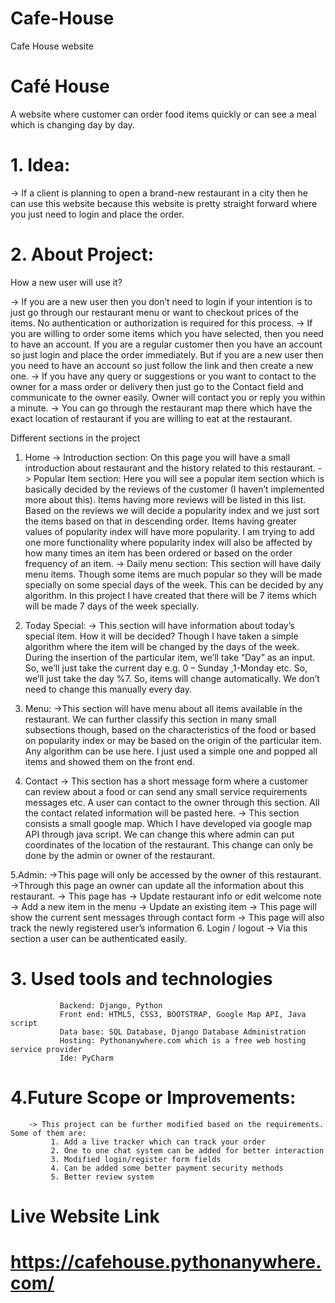 # Cafe-House
Cafe House website

  # Café House
   A website where customer can order food items quickly or can see a meal which is changing day by day.
# 1.	Idea:
  -> If a client is planning to open a brand-new restaurant in a city then he can use this website because this website is pretty straight forward where you just need to login and place the order. 
# 2.	About Project:

How a new user will use it?

   -> If you are a new user then you don’t need to login if your intention is to just go through our restaurant menu or want to checkout prices of the items. No authentication or authorization is required for this process.
   -> If you are willing to order some items which you have selected, then you need to have an account. If you are a regular customer then you have an account so just login and place the order immediately. But if you are a new user then you need to have an account so just follow the link and then create a new one.
  -> If you have any query or suggestions or you want to contact to the owner for a mass order or delivery then just go to the Contact field and communicate to the owner easily. Owner will contact you or reply you within a minute. 
  -> You can go through the restaurant map there which have the exact location of restaurant if you are willing to eat at the restaurant.

Different sections in the project 
 
 1. Home 
       -> Introduction section: On this page you will have a small introduction about restaurant and the history related to this restaurant.
       -> Popular Item section: Here you will see a popular item section which is basically decided by the reviews of the customer (I haven’t implemented more about this). Items having more reviews will be listed in this list. Based on the reviews we will decide a popularity index and we just sort the items based on that in descending order. Items having greater values of popularity index will have more popularity. I am trying to add one more functionality where popularity index will also be affected by how many times an item has been ordered or based on the order frequency of an item.
       -> Daily menu section: This section will have daily menu items. Though some items are much popular so they will be made specially on some special days of the week. This can be decided by any algorithm. In this project I have created that there will be 7 items which will be made 7 days of the week specially.

2. Today Special:
        -> This section will have information about today’s special item. How it will be decided? Though I have taken a simple algorithm where the item will be changed by the days of the week. During the insertion of the particular item, we’ll take “Day” as an input. So, we’ll just take the current day e.g. 0 – Sunday ,1-Monday etc. So, we’ll just take the day %7. So, items will change automatically. We don’t need to change this manually every day.

3. Menu: 
   ->This section will have menu about all items available in the restaurant. We can further classify this section in many small subsections though, based on the characteristics of the food or based on popularity index or may be based on the origin of the particular item. Any algorithm can be use here. I just used a simple one and popped all items and showed them on the front end.  

4. Contact 
       -> This section has a short message form where a customer can review about a food or can send any small service requirements messages etc. A user can contact to the owner   through this section. All the contact related information will be pasted here.
      -> This section consists a small google map. Which I have developed via google map API through java script. We can change this where admin can put coordinates of the location of the restaurant. This change can only be done by the admin or owner of the restaurant.

5.Admin:
    ->This page will only be accessed by the owner of this restaurant.
     ->Through this page an owner can update all the information about this restaurant. 
     -> This page has 
         -> Update restaurant info or edit welcome note	 
         -> Add a new item in the menu 
        -> Update an existing item 
        -> This page will show the current sent messages through contact form
        -> This page will also track the newly registered user’s information 
6. Login / logout 
        -> Via this section a user can be authenticated easily.
# 3. Used tools and technologies 
               Backend: Django, Python
               Front end: HTML5, CSS3, BOOTSTRAP, Google Map API, Java script 
               Data base: SQL Database, Django Database Administration
               Hosting: Pythonanywhere.com which is a free web hosting service provider 
               Ide: PyCharm 
# 4.Future Scope or Improvements:
        -> This project can be further modified based on the requirements. Some of them are:
             1. Add a live tracker which can track your order 
             2. One to one chat system can be added for better interaction
             3. Modified login/register form fields 
             4. Can be added some better payment security methods
             5. Better review system
             

 



# Live Website Link
# https://cafehouse.pythonanywhere.com/
